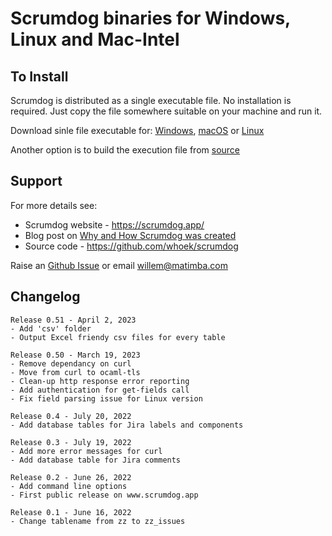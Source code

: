 # Scrumdog binaries for Windows, Linux and Mac-Intel

## To Install

Scrumdog is distributed as a single executable file. No installation is required. Just copy the file somewhere suitable on your machine and run it. 

Download sinle file executable for: [Windows](https://github.com/whoek/scrumdog-binaries/raw/main/Windows64bit/scrumdog.exe), 
[macOS](https://github.com/whoek/scrumdog-binaries/raw/main/OSX-Intel/scrumdog) or
[Linux](https://github.com/whoek/scrumdog-binaries/raw/main/Linux-Intel-64bit/scrumdog)

Another option is to build the execution file from [source](https://github.com/whoek/scrumdog)

## Support 

For more details see:

- Scrumdog website - https://scrumdog.app/  
- Blog post on [Why and How Scrumdog was created](https://whoek.com/b/jira-to-sqlite-with-scrumdog)
- Source  code - https://github.com/whoek/scrumdog

Raise an [Github Issue](https://github.com/whoek/scrumdog-binaries/issues/new)  or email willem@matimba.com

## Changelog
```
Release 0.51 - April 2, 2023
- Add 'csv' folder
- Output Excel friendy csv files for every table

Release 0.50 - March 19, 2023
- Remove dependancy on curl
- Move from curl to ocaml-tls
- Clean-up http response error reporting
- Add authentication for get-fields call
- Fix field parsing issue for Linux version

Release 0.4 - July 20, 2022
- Add database tables for Jira labels and components

Release 0.3 - July 19, 2022
- Add more error messages for curl
- Add database table for Jira comments

Release 0.2 - June 26, 2022
- Add command line options
- First public release on www.scrumdog.app

Release 0.1 - June 16, 2022
- Change tablename from zz to zz_issues


